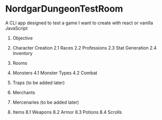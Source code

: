 # NordgarDungeonTestRoom
A CLI app designed to test a game I want to create with react or vanilla JavaScript

1. Objective

2. Character Creation
2.1 Races
2.2 Professions
2.3 Stat Generation
2.4 Inventory

3. Rooms

4. Monsters
4.1 Monster Types
4.2 Combat

5. Traps (to be added later)
6. Merchants
7. Mercenaries (to be added later)

8. Items 
8.1 Weapons
8.2 Armor
8.3 Potions
8.4 Scrolls
